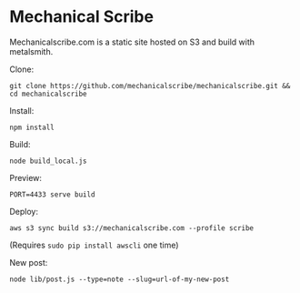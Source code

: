 Mechanical Scribe
=====

Mechanicalscribe.com is a static site hosted on S3 and build with metalsmith.

Clone: 

	git clone https://github.com/mechanicalscribe/mechanicalscribe.git && cd mechanicalscribe

Install:

	npm install

Build:

	node build_local.js

Preview:

	PORT=4433 serve build

Deploy:

	aws s3 sync build s3://mechanicalscribe.com --profile scribe

(Requires `sudo pip install awscli` one time)

New post:

	node lib/post.js --type=note --slug=url-of-my-new-post